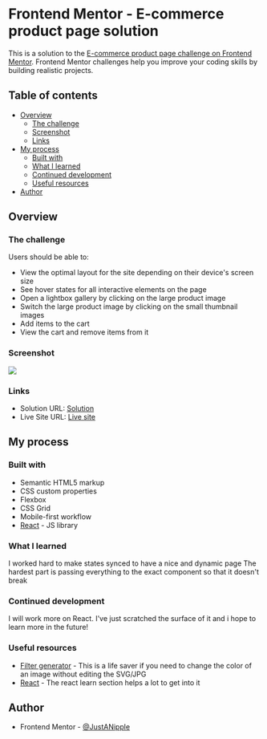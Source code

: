 # Frontend Mentor - E-commerce product page solution

This is a solution to the [E-commerce product page challenge on Frontend Mentor](https://www.frontendmentor.io/challenges/ecommerce-product-page-UPsZ9MJp6). Frontend Mentor challenges help you improve your coding skills by building realistic projects.

## Table of contents

- [Overview](#overview)
  - [The challenge](#the-challenge)
  - [Screenshot](#screenshot)
  - [Links](#links)
- [My process](#my-process)
  - [Built with](#built-with)
  - [What I learned](#what-i-learned)
  - [Continued development](#continued-development)
  - [Useful resources](#useful-resources)
- [Author](#author)

## Overview

### The challenge

Users should be able to:

- View the optimal layout for the site depending on their device's screen size
- See hover states for all interactive elements on the page
- Open a lightbox gallery by clicking on the large product image
- Switch the large product image by clicking on the small thumbnail images
- Add items to the cart
- View the cart and remove items from it

### Screenshot

![](assets/design/screenshot-desktop)

### Links

- Solution URL: [Solution](https://github.com/JustANipple/ecommerce-product-page/blob/main/src/App.jsx)
- Live Site URL: [Live site](https://ecommerce-product-page-six-beige.vercel.app)

## My process

### Built with

- Semantic HTML5 markup
- CSS custom properties
- Flexbox
- CSS Grid
- Mobile-first workflow
- [React](https://reactjs.org/) - JS library

### What I learned

I worked hard to make states synced to have a nice and dynamic page
The hardest part is passing everything to the exact component so that it doesn't break

### Continued development

I will work more on React. I've just scratched the surface of it and i hope to learn more in the future!

### Useful resources

- [Filter generator](https://codepen.io/sosuke/pen/Pjoqqp) - This is a life saver if you need to change the color of an image without editing the SVG/JPG
- [React](https://react.dev/learn) - The react learn section helps a lot to get into it

## Author

- Frontend Mentor - [@JustANipple](https://www.frontendmentor.io/profile/JustANipple)